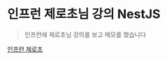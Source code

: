 #  인프런 제로초님 강의 NestJS

> 인프런에 제로초님 강의를 보고 메모를 했습니다

[인프런 제로초](https://github.com/smilejakdu/typescript_study/tree/main/nestjs/zerocho)
